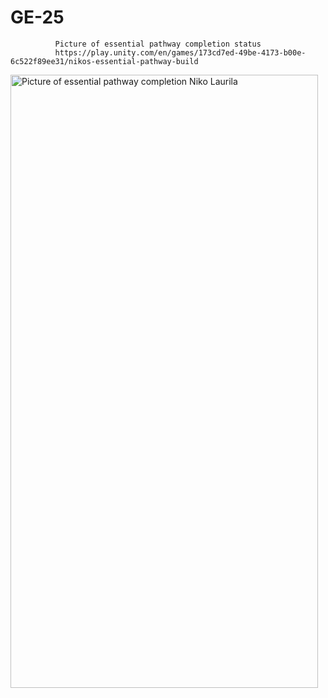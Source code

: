 # GE-25
              Picture of essential pathway completion status
              https://play.unity.com/en/games/173cd7ed-49be-4173-b00e-6c522f89ee31/nikos-essential-pathway-build
<img width="492" height="981" alt="Picture of essential pathway completion Niko Laurila" src="https://github.com/user-attachments/assets/e30c3a06-b265-4f92-a803-b9c1432f590b" />

